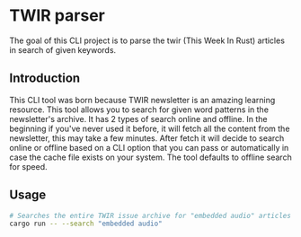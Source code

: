 # TWIR parser

The goal of this CLI project is to parse the twir (This Week In Rust) articles in search of given keywords.

## Introduction
This CLI tool was born because TWIR newsletter is an amazing learning resource. This tool allows you to search for given word patterns in the
newsletter's archive. It has 2 types of search online and offline. In the beginning if you've never used it before, it will fetch all the content
from the newsletter, this may take a few minutes. After fetch it will decide to search online or offline based on a CLI option that you can pass
or automatically in case the cache file exists on your system. The tool defaults to offline search for speed.

## Usage

```bash
# Searches the entire TWIR issue archive for "embedded audio" articles
cargo run -- --search "embedded audio"
```
